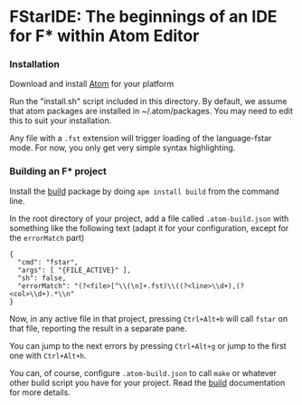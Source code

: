 FStarIDE: The beginnings of an IDE for F* within Atom Editor
============================================================

### Installation

Download and install [Atom] for your platform

[Atom]: https://atom.io/

Run the "install.sh" script included in this directory.
By default, we assume that atom packages are installed in ~/.atom/packages.
You may need to edit this to suit your installation.

Any file with a `.fst` extension will trigger loading of the language-fstar mode.
For now, you only get very simple syntax highlighting.

### Building an F\* project

Install the [build] package by doing `apm install build` from the command line.

In the root directory of your project, add a file called `.atom-build.json` with 
something like the following text (adapt it for your configuration, except for 
the `errorMatch` part)

```
{
  "cmd": "fstar",
  "args": [ "{FILE_ACTIVE}" ],
  "sh": false,
  "errorMatch": "(?<file>[^\\(\n]+.fst)\\((?<line>\\d+),(?<col>\\d+).*\\n"
}
```

Now, in any active file in that project, pressing `Ctrl+Alt+b` will call `fstar` on that
file, reporting the result in a separate pane. 

You can jump to the next errors by pressing `Ctrl+Alt+g` or jump to the 
first one with `Ctrl+Alt+h`.

You can, of course, configure `.atom-build.json` to call `make` or whatever 
other build script you have for your project. Read the [build] documentation
for more details.

[build]: https://atom.io/packages/build

